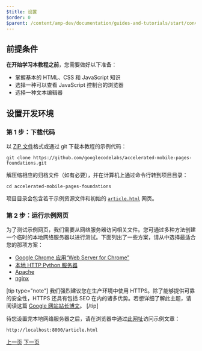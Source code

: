 ```yaml
---
$title: 设置
$order: 0
$parent: /content/amp-dev/documentation/guides-and-tutorials/start/converting/converting.md
---
```


## 前提条件

**在开始学习本教程之前**，您需要做好以下准备：

- 掌握基本的 HTML、CSS 和 JavaScript 知识
- 选择一种可以查看 JavaScript 控制台的浏览器
- 选择一种文本编辑器

## 设置开发环境

### 第 1 步：下载代码

以 [ZIP 文件](https://github.com/googlecodelabs/accelerated-mobile-pages-foundations/archive/master.zip)格式或通过 git 下载本教程的示例代码：

```shell
git clone https://github.com/googlecodelabs/accelerated-mobile-pages-foundations.git
```

解压缩相应的归档文件（如有必要），并在计算机上通过命令行转到项目目录：

```shell
cd accelerated-mobile-pages-foundations
```

项目目录会包含若干示例资源文件和初始的 [`article.html`](https://github.com/googlecodelabs/accelerated-mobile-pages-foundations/blob/master/article.html) 网页。

### 第 2 步：运行示例网页

为了测试示例网页，我们需要从网络服务器访问相关文件。您可通过多种方法创建一个临时的本地网络服务器以进行测试。下面列出了一些方案，请从中选择最适合您的那项方案：

- [Google Chrome 应用“Web Server for Chrome”](https://chrome.google.com/webstore/detail/web-server-for-chrome/ofhbbkphhbklhfoeikjpcbhemlocgigb)
- [本地 HTTP Python 服务器](https://developer.mozilla.org/zh-CN/docs/Learn/Common_questions/set_up_a_local_testing_server#Running_a_simple_local_HTTP_server)
- [Apache](https://httpd.apache.org/docs/2.4/getting-started.html)
- [nginx](http://nginx.org/)

[tip type="note"]
我们强烈建议您在生产环境中使用 HTTPS。除了能够提供可靠的安全性，HTTPS 还具有包括 SEO 在内的诸多优势。若想详细了解此主题，请阅读这篇 [Google 网站站长博文](https://webmasters.googleblog.com/2014/08/https-as-ranking-signal.html)。
[/tip]

待您设置完本地网络服务器之后，请在浏览器中通过[此网址](http://localhost:8000/article.html)访问示例文章：

```text
http://localhost:8000/article.html
```

<div class="prev-next-buttons">
  <a class="button prev-button" href="{{g.doc('/content/amp-dev/documentation/guides-and-tutorials/start/converting/index.md', locale=doc.locale).url.path}}"><span class="arrow-prev">上一页</span></a>
  <a class="button next-button" href="{{g.doc('/content/docs/fundamentals/converting/building-page.md', locale=doc.locale).url.path}}"><span class="arrow-next">下一页</span></a>
</div>
